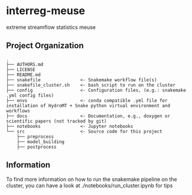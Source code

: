 interreg-meuse
==============================

extreme streamflow statistics meuse

Project Organization
--------------------

    .
    ├── AUTHORS.md
    ├── LICENSE
    ├── README.md
    ├── snakefile               <- Snakemake workflow file(s)
    ├── snakefile_cluster.sh    <- bash script to run on the cluster
    ├── config                  <- Configuration files, (e.g.: snakemake .yml config files)   
    ├── envs                    <- conda compatible .yml file for installation of HydroMT + Snake python virtual environment and workflows
    ├── docs                    <- Documentation, e.g., doxygen or scientific papers (not tracked by git)
    ├── notebooks               <- Jupyter notebooks
    └── src                     <- Source code for this project
        ├── preprocess 
        ├── model_building 
        ├── postprocess 

Information
--------------------
To find more information on how to run the snakemake pipeline on the cluster, you can have a look at ./notebooks/run_cluster.ipynb for tips
